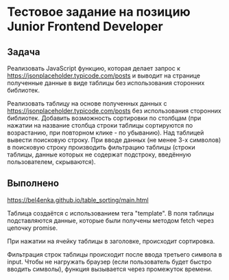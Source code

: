 # Тестовое задание на позицию Junior Frontend Developer
## Задача
Реализовать JavaScript функцию, которая делает запрос к https://jsonplaceholder.typicode.com/posts и выводит на странице полученные данные в виде таблицы без использования сторонних библиотек.

Реализовать таблицу на основе полученных данных с https://jsonplaceholder.typicode.com/posts без использования сторонних библиотек. Добавить возможность сортировки по столбцам (при нажатии на название столбца строки таблицы сортируются по возрастанию, при повторном клике - по убыванию). Над таблицей вывести поисковую строку. При вводе данных (не менее 3-х символов) в поисковую строку производить фильтрацию таблицы (строки таблицы, данные которых не содержат подстроку, введённую пользователем, скрываются).


## Выполнено
https://bel4enka.github.io/table_sorting/main.html

Таблица создаётся с использованием тега "template". В поля таблицы подставляются данные, которые были получены методом fetch через цепочку promise.

При нажатии на ячейку таблицы в заголовке, происходит сортировка.

Фильтрация строк таблицы происходит после ввода третьего символа в input. Чтобы не нагружать браузер (если пользователь будет быстро вводить символы), функция вызывается через промежуток времени.
